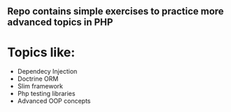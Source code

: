 ## Repo contains simple exercises to practice more advanced topics in PHP 
# Topics like:
- Dependecy Injection
- Doctrine ORM
- Slim framework
- Php testing libraries
- Advanced OOP concepts
